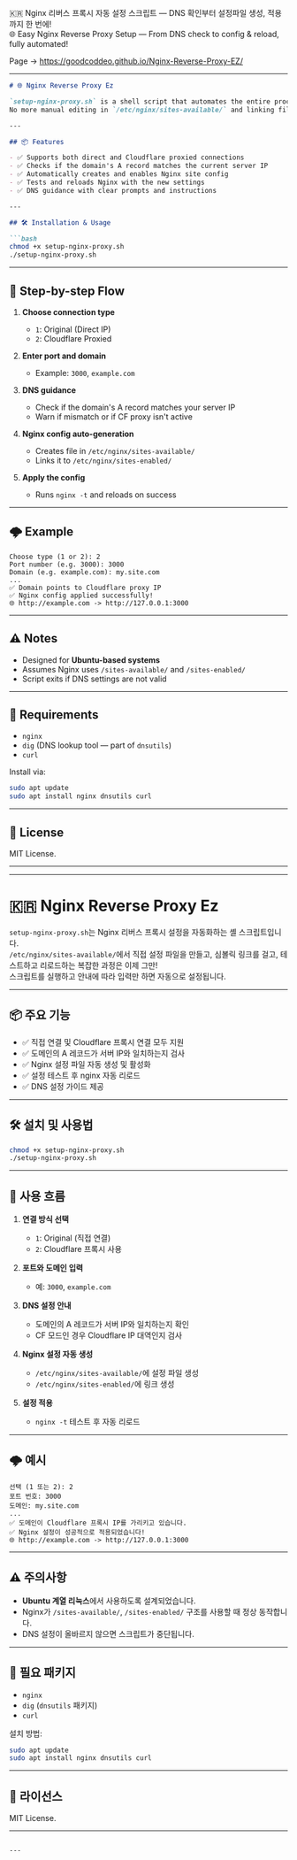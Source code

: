 🇰🇷 Nginx 리버스 프록시 자동 설정 스크립트 — DNS 확인부터 설정파일 생성, 적용까지 한 번에! <br>
🌐 Easy Nginx Reverse Proxy Setup — From DNS check to config & reload, fully automated! <br>

Page -> https://goodcoddeo.github.io/Nginx-Reverse-Proxy-EZ/

---

```md
# 🌐 Nginx Reverse Proxy Ez

`setup-nginx-proxy.sh` is a shell script that automates the entire process of setting up an Nginx reverse proxy.  
No more manual editing in `/etc/nginx/sites-available/` and linking files — just run the script and follow the steps!

---

## 📦 Features

- ✅ Supports both direct and Cloudflare proxied connections
- ✅ Checks if the domain's A record matches the current server IP
- ✅ Automatically creates and enables Nginx site config
- ✅ Tests and reloads Nginx with the new settings
- ✅ DNS guidance with clear prompts and instructions

---

## 🛠️ Installation & Usage

```bash
chmod +x setup-nginx-proxy.sh
./setup-nginx-proxy.sh
```

---

## 🧭 Step-by-step Flow

1. **Choose connection type**
   - `1`: Original (Direct IP)
   - `2`: Cloudflare Proxied

2. **Enter port and domain**
   - Example: `3000`, `example.com`

3. **DNS guidance**
   - Check if the domain's A record matches your server IP
   - Warn if mismatch or if CF proxy isn't active

4. **Nginx config auto-generation**
   - Creates file in `/etc/nginx/sites-available/`
   - Links it to `/etc/nginx/sites-enabled/`

5. **Apply the config**
   - Runs `nginx -t` and reloads on success

---

## 🌩️ Example

```
Choose type (1 or 2): 2
Port number (e.g. 3000): 3000
Domain (e.g. example.com): my.site.com
...
✅ Domain points to Cloudflare proxy IP
✅ Nginx config applied successfully!
🌐 http://example.com -> http://127.0.0.1:3000
```

---

## ⚠️ Notes

- Designed for **Ubuntu-based systems**
- Assumes Nginx uses `/sites-available/` and `/sites-enabled/`
- Script exits if DNS settings are not valid

---

## 🧪 Requirements

- `nginx`
- `dig` (DNS lookup tool — part of `dnsutils`)
- `curl`

Install via:

```bash
sudo apt update
sudo apt install nginx dnsutils curl
```

---

## 📄 License

MIT License.

---

---

# 🇰🇷 Nginx Reverse Proxy Ez

`setup-nginx-proxy.sh`는 Nginx 리버스 프록시 설정을 자동화하는 셸 스크립트입니다.  
`/etc/nginx/sites-available/`에서 직접 설정 파일을 만들고, 심볼릭 링크를 걸고, 테스트하고 리로드하는 복잡한 과정은 이제 그만!  
스크립트를 실행하고 안내에 따라 입력만 하면 자동으로 설정됩니다.

---

## 📦 주요 기능

- ✅ 직접 연결 및 Cloudflare 프록시 연결 모두 지원
- ✅ 도메인의 A 레코드가 서버 IP와 일치하는지 검사
- ✅ Nginx 설정 파일 자동 생성 및 활성화
- ✅ 설정 테스트 후 nginx 자동 리로드
- ✅ DNS 설정 가이드 제공

---

## 🛠️ 설치 및 사용법

```bash
chmod +x setup-nginx-proxy.sh
./setup-nginx-proxy.sh
```

---

## 🧭 사용 흐름

1. **연결 방식 선택**
   - `1`: Original (직접 연결)
   - `2`: Cloudflare 프록시 사용

2. **포트와 도메인 입력**
   - 예: `3000`, `example.com`

3. **DNS 설정 안내**
   - 도메인의 A 레코드가 서버 IP와 일치하는지 확인
   - CF 모드인 경우 Cloudflare IP 대역인지 검사

4. **Nginx 설정 자동 생성**
   - `/etc/nginx/sites-available/`에 설정 파일 생성
   - `/etc/nginx/sites-enabled/`에 링크 생성

5. **설정 적용**
   - `nginx -t` 테스트 후 자동 리로드

---

## 🌩️ 예시

```
선택 (1 또는 2): 2
포트 번호: 3000
도메인: my.site.com
...
✅ 도메인이 Cloudflare 프록시 IP를 가리키고 있습니다.
✅ Nginx 설정이 성공적으로 적용되었습니다!
🌐 http://example.com -> http://127.0.0.1:3000
```

---

## ⚠️ 주의사항

- **Ubuntu 계열 리눅스**에서 사용하도록 설계되었습니다.
- Nginx가 `/sites-available/`, `/sites-enabled/` 구조를 사용할 때 정상 동작합니다.
- DNS 설정이 올바르지 않으면 스크립트가 중단됩니다.

---

## 🧪 필요 패키지

- `nginx`
- `dig` (`dnsutils` 패키지)
- `curl`

설치 방법:

```bash
sudo apt update
sudo apt install nginx dnsutils curl
```

---

## 📄 라이선스

MIT License.

---
```

---
